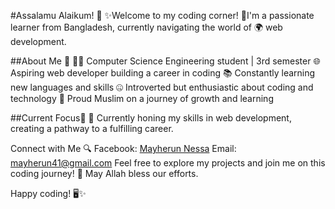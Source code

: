 #Assalamu Alaikum! 👋
✨Welcome to my coding corner! 
💎I'm a passionate learner from Bangladesh, currently navigating the world of 🌍 web development. 


##About Me 👀
👨‍💻 Computer Science Engineering student | 3rd semester
🌐 Aspiring web developer building a career in coding
📚 Constantly learning new languages and skills
🤐 Introverted but enthusiastic about coding and technology
🤲 Proud Muslim on a journey of growth and learning

##Current Focus🎯
🚀 Currently honing my skills in web development, creating a pathway to a fulfilling career.

Connect with Me 🔍
Facebook: [Mayherun Nessa](https://www.facebook.com/mayherun)
Email: mayherun41@gmail.com
Feel free to explore my projects and join me on this coding journey! 🌟 May Allah bless our efforts.

Happy coding! 🖥️✨

